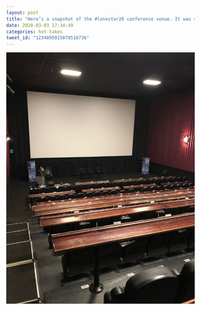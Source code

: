 ```yaml
---
layout: post
title: "Here’s a snapshot of the #lonestar20 conference venue. It was such a cool theater with in seat ordering during the conference sessions!"
date: 2020-03-03 17:34:49
categories: hot-takes
tweet_id: "1234895015878516736"
---
```



![](/assets/images/tweets/1234895015878516736-ESM6eNvWAAAq2Qz.jpg)

<!-- Original tweet: https://twitter.com/i/status/1234895015878516736 -->